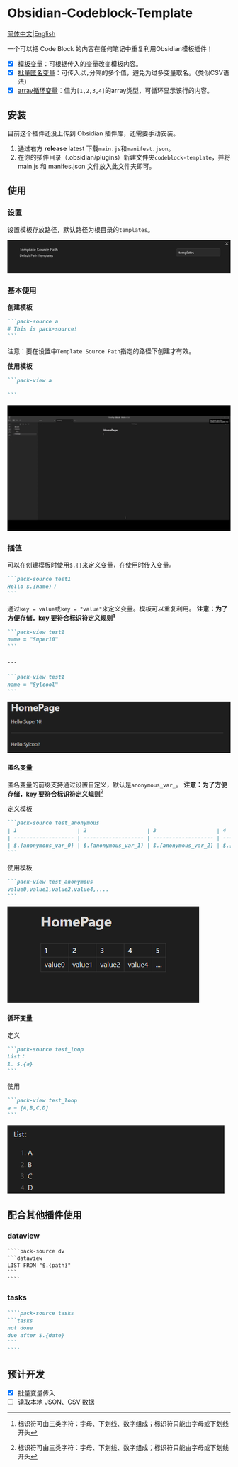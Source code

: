 # Obsidian-Codeblock-Template

[简体中文](./README.md)|[English](./README_EN.md)

一个可以把 Code Block 的内容在任何笔记中重复利用Obsidian模板插件！
- [x] [模板变量](#插值)：可根据传入的变量改变模板内容。
- [x] [批量匿名变量](#匿名变量)：可传入以`,`分隔的多个值，避免为过多变量取名。（类似CSV语法）
- [x] [array循环变量](#循环变量)：值为`[1,2,3,4]`的array类型，可循环显示该行的内容。

## 安装

目前这个插件还没上传到 Obsidian 插件库，还需要手动安装。

1. 通过右方 **release** latest 下载`main.js`和`manifest.json`。
2. 在你的插件目录（.obsidian/plugins）新建文件夹`codeblock-template`，并将 main.js 和 manifes.json 文件放入此文件夹即可。

## 使用

### 设置

设置模板存放路径，默认路径为根目录的`templates`。

![image1](./assets/image1.png)

### 基本使用

**创建模板**

````markdown
```pack-source a
# This is pack-source!
```
````

注意：要在设置中`Template Source Path`指定的路径下创建才有效。

**使用模板**

````markdown
```pack-view a

```
````

![gif](./assets/image2.gif)

### 插值

可以在创建模板时使用`$.{}`来定义变量，在使用时传入变量。

````markdown
```pack-source test1
Hello $.{name}！
```
````

通过`key = value`或`key = "value"`来定义变量。模板可以重复利用。
**注意：为了方便存储，key 要符合标识符定义规则[^1]**

````markdown
```pack-view test1
name = "Super10"
```

---

```pack-view test1
name = "Sylcool"
```
````

![image.png](./assets/Snipaste_2023-06-07_12-55-53.png)


#### 匿名变量

匿名变量的前缀支持通过设置自定义，默认是`anonymous_var_`。
**注意：为了方便存储，key 要符合标识符定义规则**[^1]

定义模板

````markdown
```pack-source test_anonymous
| 1                   | 2                   | 3                   | 4                   | 5                   |
| ------------------- | ------------------- | ------------------- | ------------------- | ------------------- |
| $.{anonymous_var_0} | $.{anonymous_var_1} | $.{anonymous_var_2} | $.{anonymous_var_3} | $.{anonymous_var_4} |
```
````

使用模板

````markdown
```pack-view test_anonymous
value0,value1,value2,value4,....
```
````

![image-20230604144109428](./assets/image-20230604144109428.png)

#### 循环变量
定义
````markdown
```pack-source test_loop
List：
1. $.{a}
```
````

使用
````markdown
```pack-view test_loop
a = [A,B,C,D]
```
````
![Loop View](./assets/loop.png)


## 配合其他插件使用

### dataview

`````
````pack-source dv
```dataview
LIST FROM "$.{path}"
```
````
`````

### tasks

`````markdown
````pack-source tasks
```tasks
not done
due after $.{date}
```
````
`````

## 预计开发

-   [x] 批量变量传入
-   [ ] 读取本地 JSON、CSV 数据

[^1]: 标识符可由三类字符：字母、下划线、数字组成；标识符只能由字母或下划线开头
